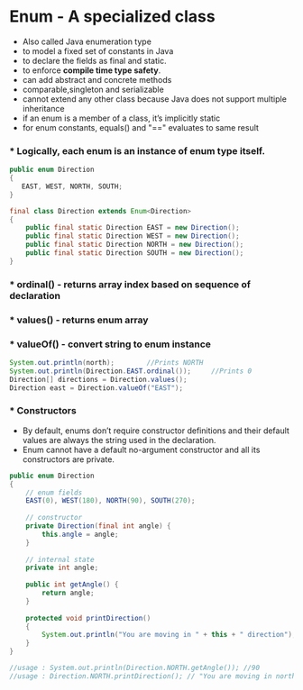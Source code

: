 # Enum - A specialized class
* Also called Java enumeration type
* to model a fixed set of constants in Java 
* to declare the fields as final and static.
* to enforce **compile time type safety**. 
* can add abstract and concrete methods 
* comparable,singleton and serializable
* cannot extend any other class because Java does not support multiple inheritance
* if an enum is a member of a class, it’s implicitly static
* for enum constants, equals() and "==" evaluates to same result

### * Logically, each enum is an instance of enum type itself.

```java
public enum Direction 
{
   EAST, WEST, NORTH, SOUTH;
}
```
```java
final class Direction extends Enum<Direction> 
{
    public final static Direction EAST = new Direction();
    public final static Direction WEST = new Direction();
    public final static Direction NORTH = new Direction();
    public final static Direction SOUTH = new Direction();
}
```
### * ordinal() - returns array index based on sequence of declaration

### * values() - returns enum array

### * valueOf() - convert string to enum instance

```java
System.out.println(north);        //Prints NORTH
System.out.println(Direction.EAST.ordinal());     //Prints 0
Direction[] directions = Direction.values(); 
Direction east = Direction.valueOf("EAST");
```
### * Constructors
* By default, enums don’t require constructor definitions and their default values are always the string used in the declaration.
* Enum cannot have a default no-argument constructor and all its constructors are private.

```java
public enum Direction 
{
    // enum fields
    EAST(0), WEST(180), NORTH(90), SOUTH(270);
 
    // constructor
    private Direction(final int angle) {
        this.angle = angle;
    }
 
    // internal state
    private int angle;
 
    public int getAngle() {
        return angle;
    }
    
    protected void printDirection() 
    {
        System.out.println("You are moving in " + this + " direction");
    }
}

//usage : System.out.println(Direction.NORTH.getAngle()); //90
//usage : Direction.NORTH.printDirection(); // "You are moving in north direction"
```

